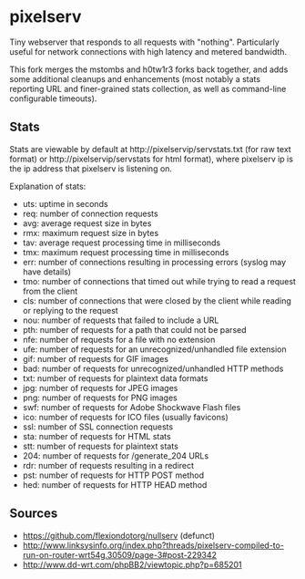 pixelserv
=========

Tiny webserver that responds to all requests with "nothing".  Particularly useful for network connections with high latency and metered bandwidth.

This fork merges the mstombs and h0tw1r3 forks back together, and adds some additional cleanups and enhancements (most notably a stats reporting URL and finer-grained stats collection, as well as command-line configurable timeouts).

Stats
-----

Stats are viewable by default at http://pixelservip/servstats.txt (for raw text format) or http://pixelservip/servstats for html format), where pixelserv ip is the ip address that pixelserv is listening on.

Explanation of stats:
* uts: uptime in seconds
* req: number of connection requests
* avg: average request size in bytes
* rmx: maximum request size in bytes
* tav: average request processing time in milliseconds
* tmx: maximum request processing time in milliseconds
* err: number of connections resulting in processing errors (syslog may have details)
* tmo: number of connections that timed out while trying to read a request from the client
* cls: number of connections that were closed by the client while reading or replying to the request
* nou: number of requests that failed to include a URL
* pth: number of requests for a path that could not be parsed
* nfe: number of requests for a file with no extension
* ufe: number of requests for an unrecognized/unhandled file extension
* gif: number of requests for GIF images
* bad: number of requests for unrecognized/unhandled HTTP methods
* txt: number of requests for plaintext data formats
* jpg: number of requests for JPEG images
* png: number of requests for PNG images
* swf: number of requests for Adobe Shockwave Flash files
* ico: number of requests for ICO files (usually favicons)
* ssl: number of SSL connection requests
* sta: number of requests for HTML stats
* stt: number of requests for plaintext stats
* 204: number of requests for /generate_204 URLs
* rdr: number of requests resulting in a redirect
* pst: number of requests for HTTP POST method
* hed: number of requests for HTTP HEAD method

Sources
-------

* https://github.com/flexiondotorg/nullserv (defunct)
* http://www.linksysinfo.org/index.php?threads/pixelserv-compiled-to-run-on-router-wrt54g.30509/page-3#post-229342
* http://www.dd-wrt.com/phpBB2/viewtopic.php?p=685201
